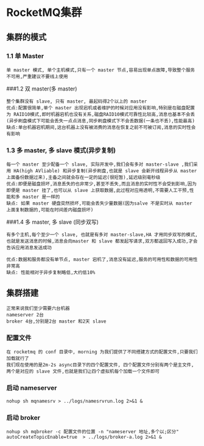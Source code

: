 # RocketMQ集群

## 集群的模式

### 1.1 单 Master

```
单 master 模式, 单个主机模式,只有一个 master 节点,容易出现单点故障,导致整个服务不可用,严重建议不要线上使用
```

###1.2 双 master(多 master)



```
整个集群没有 slave, 只有 master, 最起码得2个以上的 master
优点:配置很简单,单个 master 出现宕机或者维护的时候对应用没有影响,特别是在磁盘配置为 RAID10模式,即时机器宕机也没有关系,磁盘RAID10模式可靠性比较高,消息也基本不会丢(异步刷盘模式下可能会丢失一点点消息,同步刷盘模式下不会丢数据(一条也不丢),性能最高)
缺点:单台机器宕机期间,这台机器上没有被消费的消息在恢复之前不可被订阅,消息的实时性会有影响
```



### 1.3 多 master, 多 slave 模式(异步复制)



```
每一个 master 至少配备一个 slave, 实际开发中,我们会有多对 master-slave ,我们采用 HA(high AVliable) 和异步复制(异步刷盘,也就是 slave 会新开线程异步从 master 上面备份数据过来),主备之间就会存在一定的延迟(很短暂),延迟级别毫秒级
优点:即便是磁盘损坏,消息丢失的也非常少,甚至不丢失,而且消息的实时性不会受到影响,因为即便是 master 挂了,也可以从 slave 上获取数据,此过程对应用透明,不需要人工干预,性能和多 master 是一样的
缺点: 如果 master 硬盘突然损坏,可能会丢失少量数据(因为salve 不是实时从 master 上面复制数据的,可能在时间差内磁盘损坏)
```

###1.4 多 master, 多 slave (同步双写)



```
有多个主机,每个至少一个 slave, 也就是有多对 master-slave,HA 才用同步双写的模式, 也就是发送消息的时候,消息会向master 和 slave 都发起写请求,双方都返回写入成功,才会告诉应用消息发送成功

优点:数据和服务都没有单节点, master 宕机了,消息没有延迟,服务的可用性和数据的可用性非常高
缺点: 性能相对于异步复制略低,大约低10%
```



## 集群搭建

```
正常来说我们至少需要六台机器
nameserver 2台
broker 4台,分别是2台 master 和2天 slave
```

### 配置文件

```
在 rocketmq 的 conf 目录中, morning 为我们提供了不同搭建方式的配置文件,只要我们加载就行了
我们现在使用的是2m-2s async目录下的四个配置文件, 四个配置文件分别有两个是主文件,两个是对应的 slave 文件,也就是我们让四个虚拟机每个加载一个文件即可
```

### 启动 nameserver

```
nohup sh mqnamesrv > ../logs/namesrvrun.log 2>&1 &
```

### 启动 broker

```
nohup sh mqbroker -c 配置文件的位置 -n "nameserver 地址,多个以;区分" autoCreateTopicEnable=true  > ../logs/broker-a.log 2>&1 &
```

